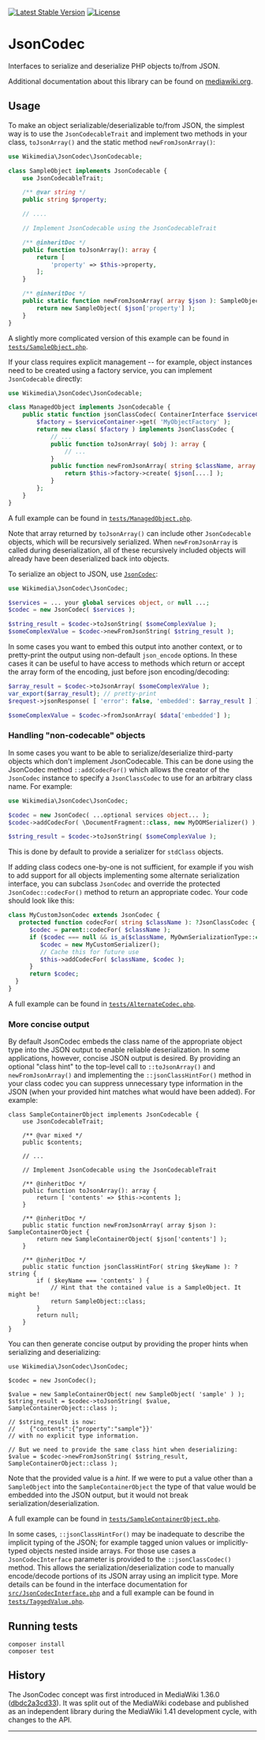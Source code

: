 [![Latest Stable Version]](https://packagist.org/packages/wikimedia/json-codec) [![License]](https://packagist.org/packages/wikimedia/json-codec)

JsonCodec
=====================

Interfaces to serialize and deserialize PHP objects to/from JSON.

Additional documentation about this library can be found on
[mediawiki.org](https://www.mediawiki.org/wiki/JsonCodec).


Usage
-----

To make an object serializable/deserializable to/from JSON, the
simplest way is to use the `JsonCodecableTrait` and implement two
methods in your class, `toJsonArray()` and the static method
`newFromJsonArray()`:
```php
use Wikimedia\JsonCodec\JsonCodecable;

class SampleObject implements JsonCodecable {
	use JsonCodecableTrait;

	/** @var string */
	public string $property;

	// ....

	// Implement JsonCodecable using the JsonCodecableTrait

	/** @inheritDoc */
	public function toJsonArray(): array {
		return [
			'property' => $this->property,
		];
	}

	/** @inheritDoc */
	public static function newFromJsonArray( array $json ): SampleObject {
		return new SampleObject( $json['property'] );
	}
}
```
A slightly more complicated version of this example can be found in
[`tests/SampleObject.php`](./tests/SampleObject.php).

If your class requires explicit management -- for example, object
instances need to be created using a factory service, you can
implement `JsonCodecable` directly:
```php
use Wikimedia\JsonCodec\JsonCodecable;

class ManagedObject implements JsonCodecable {
	public static function jsonClassCodec( ContainerInterface $serviceContainer ) {
		$factory = $serviceContainer->get( 'MyObjectFactory' );
		return new class( $factory ) implements JsonClassCodec {
			// ...
			public function toJsonArray( $obj ): array {
				// ...
			}
			public function newFromJsonArray( string $className, array $json ): ManagedObject {
				return $this->factory->create( $json[....] );
			}
		};
	}
}
```
A full example can be found in
[`tests/ManagedObject.php`](./tests/ManagedObject.php).

Note that array returned by `toJsonArray()` can include other
`JsonCodecable` objects, which will be recursively serialized.
When `newFromJsonArray` is called during deserialization, all
of these recursively included objects will already have been
deserialized back into objects.

To serialize an object to JSON, use [`JsonCodec`](./src/JsonCodec.php):
```php
use Wikimedia\JsonCodec\JsonCodec;

$services = ... your global services object, or null ...;
$codec = new JsonCodec( $services );

$string_result = $codec->toJsonString( $someComplexValue );
$someComplexValue = $codec->newFromJsonString( $string_result );
```

In some cases you want to embed this output into another context,
or to pretty-print the output using non-default `json_encode` options.
In these cases it can be useful to have access to methods which
return or accept the array form of the encoding, just before
json encoding/decoding:
```php
$array_result = $codec->toJsonArray( $someComplexValue );
var_export($array_result); // pretty-print
$request->jsonResponse( [ 'error': false, 'embedded': $array_result ] );

$someComplexValue = $codec->fromJsonArray( $data['embedded'] );
```

### Handling "non-codecable" objects

In some cases you want to be able to serialize/deserialize third-party
objects which don't implement JsonCodecable.  This can be done using
the JsonCodec method `::addCodecFor()` which allows the creator of
the `JsonCodec` instance to specify a `JsonClassCodec` to use for
an arbitrary class name.  For example:
```php
use Wikimedia\JsonCodec\JsonCodec;

$codec = new JsonCodec( ...optional services object... );
$codec->addCodecFor( \DocumentFragment::class, new MyDOMSerializer() );

$string_result = $codec->toJsonString( $someComplexValue );
```
This is done by default to provide a serializer for `stdClass` objects.

If adding class codecs one-by-one is not sufficient, for example if
you wish to add support for all objects implementing some
alternate serialization interface, you can subclass `JsonCodec` and
override the protected `JsonCodec::codecFor()` method to return
an appropriate codec.  Your code should look like this:
```php
class MyCustomJsonCodec extends JsonCodec {
   protected function codecFor( string $className ): ?JsonClassCodec {
      $codec = parent::codecFor( $className );
      if ($codec === null && is_a($className, MyOwnSerializationType::class, true)) {
         $codec = new MyCustomSerializer();
         // Cache this for future use
         $this->addCodecFor( $className, $codec );
      }
      return $codec;
  }
}
```
A full example can be found in
[`tests/AlternateCodec.php`](./tests/AlternateCodec.php).

### More concise output

By default JsonCodec embeds the class name of the appropriate object
type into the JSON output to enable reliable deserialization.  In some
applications, however, concise JSON output is desired.  By providing
an optional "class hint" to the top-level call to `::toJsonArray()` and
`newFromJsonArray()` and implementing the `::jsonClassHintFor()`
method in your class codec you can suppress unnecessary type
information in the JSON (when your provided hint matches what would
have been added).  For example:

```
class SampleContainerObject implements JsonCodecable {
	use JsonCodecableTrait;

	/** @var mixed */
	public $contents;

    // ...

	// Implement JsonCodecable using the JsonCodecableTrait

	/** @inheritDoc */
	public function toJsonArray(): array {
		return [ 'contents' => $this->contents ];
	}

	/** @inheritDoc */
	public static function newFromJsonArray( array $json ): SampleContainerObject {
		return new SampleContainerObject( $json['contents'] );
	}

	/** @inheritDoc */
	public static function jsonClassHintFor( string $keyName ): ?string {
		if ( $keyName === 'contents' ) {
			// Hint that the contained value is a SampleObject. It might be!
			return SampleObject::class;
		}
		return null;
	}
}
```

You can then generate concise output by providing the proper hints
when serializing and deserializing:
```
use Wikimedia\JsonCodec\JsonCodec;

$codec = new JsonCodec();

$value = new SampleContainerObject( new SampleObject( 'sample' ) );
$string_result = $codec->toJsonString( $value, SampleContainerObject::class );

// $string_result is now:
//    {"contents":{"property":"sample"}}'
// with no explicit type information.

// But we need to provide the same class hint when deserializing:
$value = $codec->newFromJsonString( $string_result, SampleContainerObject::class );
```

Note that the provided value is a *hint*.  If we were to put a value
other than a `SampleObject` into the `SampleContainerObject` the type
of that value would be embedded into the JSON output, but it would not
break serialization/deserialization.

A full example can be found in
[`tests/SampleContainerObject.php`](./tests/SampleContainerObject.php).

In some cases, `::jsonClassHintFor()` may be inadequate to describe
the implicit typing of the JSON; for example tagged union values or
implicitly-typed objects nested inside arrays.  For those use cases
a `JsonCodecInterface` parameter is provided to the
`::jsonClassCodec()` method.  This allows the
serialization/deserialization code to manually encode/decode portions of
its JSON array using an implicit type.  More details can be found in
the interface documentation for
[`src/JsonCodecInterface.php`](./src/JsonCodecInterface.php) and
a full example can be found in
[`tests/TaggedValue.php`](./tests/TaggedValue.php).



Running tests
-------------

```
composer install
composer test
```

History
-------
The JsonCodec concept was first introduced in MediaWiki 1.36.0 ([dbdc2a3cd33](https://gerrit.wikimedia.org/r/c/mediawiki/core/+/641575/)). It was
split out of the MediaWiki codebase and published as an independent library
during the MediaWiki 1.41 development cycle, with changes to the API.

---
[Latest Stable Version]: https://poser.pugx.org/wikimedia/json-codec/v/stable.svg
[License]: https://poser.pugx.org/wikimedia/json-codec/license.svg
